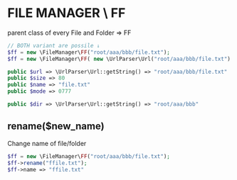# FILE MANAGER \ FF
 parent class of every File and Folder => FF


```php
// BOTH variant are possile ↓
$ff = new \FileManager\FF("root/aaa/bbb/file.txt");
$ff = new \FileManager\FF( new \UrlParser\Url("root/aaa/bbb/file.txt") );

public $url => \UrlParser\Url::getString() => "root/aaa/bbb/file.txt"
public $size => 80
public $name => "file.txt"
public $mode => 0777

public $dir => \UrlParser\Url::getString() => "root/aaa/bbb"
```


## rename($new_name)
Change name of file/folder

```php
$ff = new \FileManager\FF("root/aaa/bbb/file.txt");
$ff->rename("ffile.txt");
$ff->name => "ffile.txt"
```
